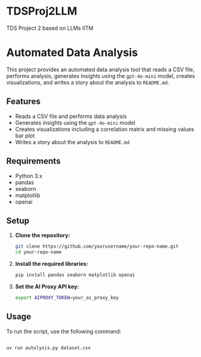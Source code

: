 # TDSProj2LLM
TDS Project 2 based on LLMs IITM

# Automated Data Analysis

This project provides an automated data analysis tool that reads a CSV file, performs analysis, generates insights using the `gpt-4o-mini` model, creates visualizations, and writes a story about the analysis to `README.md`.

## Features

- Reads a CSV file and performs data analysis
- Generates insights using the `gpt-4o-mini` model
- Creates visualizations including a correlation matrix and missing values bar plot
- Writes a story about the analysis to `README.md`

## Requirements

- Python 3.x
- pandas
- seaborn
- matplotlib
- openai

## Setup

1. **Clone the repository:**
    ```sh
    git clone https://github.com/yourusername/your-repo-name.git
    cd your-repo-name
    ```

2. **Install the required libraries:**
    ```sh
    pip install pandas seaborn matplotlib openai
    ```

3. **Set the AI Proxy API key:**
    ```sh
    export AIPROXY_TOKEN=your_ai_proxy_key
    ```

## Usage

To run the script, use the following command:
```sh

uv run autolysis.py dataset.csv
